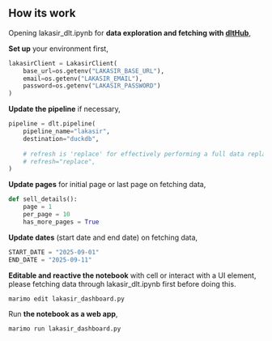 ## How its work

Opening lakasir_dlt.ipynb for **data exploration and fetching with [dltHub](https://github.com/dlt-hub/dlt)**,

**Set up** your environment first,

```python
lakasirClient = LakasirClient(
    base_url=os.getenv("LAKASIR_BASE_URL"),
    email=os.getenv("LAKASIR_EMAIL"),
    password=os.getenv("LAKASIR_PASSWORD")
)
```

**Update the pipeline** if necessary,
```python
pipeline = dlt.pipeline(
    pipeline_name="lakasir",
    destination="duckdb",
    
    # refresh is 'replace' for effectively performing a full data replacement on each update.
    # refresh="replace",
)
```

**Update pages** for initial page or last page on fetching data,
```python
def sell_details():
    page = 1
    per_page = 10
    has_more_pages = True
```

**Update dates** (start date and end date) on fetching data,
```python
START_DATE = "2025-09-01"
END_DATE = "2025-09-11"
```

**Editable and reactive the notebook** with cell or interact with a UI
element, please fetching data through lakasir_dlt.ipynb first before doing this.
```bash
marimo edit lakasir_dashboard.py
```

Run **the notebook as a web app**,
```bash
marimo run lakasir_dashboard.py
```